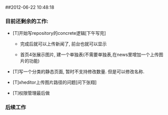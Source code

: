 ﻿##2012-06-22 10:48:18

### 目前还剩余的工作:

- [T]开始写repository的concrete逻辑[下午写完]

	- 完成后就可以上传新闻了, 前台也就可以显示

	- 首页4张展示图片, 建一个单独表(不需要单独表,在news里增加一个上传图片的功能)

- [T]写一个分类的静态页面, 暂时不支持修改数量. 但是可以修改名称.

- [T]xheditor上传图片路径的问题[问下张翔]

- [T]权限管理最后做

### 后续工作
